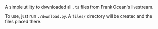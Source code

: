 A simple utility to downloaded all `.ts` files from Frank Ocean's livestream.

To use, just run `./download.py`. A `files/` directory will be created and the files placed there.
